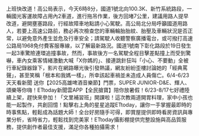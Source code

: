 上班快改道！高公局表示，今天6時8分，國道1號北向100.3K、新竹系統路段，一輛國光客運故障占用內2車道，進行拖吊作業，後方回堵7公里，建議用路人提早改道，避開壅塞路段，行經故障車地點請小心駕駛。高公局北分局呼籲國道用路人，若要上高速公路前，務必再次檢查您的車輛輪胎胎紋、胎壓及車輛狀況是否正常，以避免意外產生並危及行車安全；請駕駛人收聽警察廣播電台，或可撥打高速公路局1968免付費客服專線，以了解最新路況。國道1號南下彰化路段於19日發生一起3車驚險連環追撞事故，然而，事故後方一名駕駛全程目擊差點撞上而受到驚嚇，車內女乘客情緒激動大喊「X你媽的」、接連跳針狂叫「小心、不要動」全被行車紀錄器錄下，影片在網路曝光後引發熱議，網友紛紛歪樓討論她的「經典罵聲」，甚至笑稱「根本和我媽一樣」，所幸該起車禍並未造成人員傷亡。6/4-6/23 天天看新聞 送你【2025高雄啤酒音樂節】門票，SUPER JUNIOR-D&E、輝人、頌樂等你嗨！ETtoday新聞雲APP【全民搶寶】陪你放暑假！6/23-8/17七好禮陸續上架，趕快來參加！「文里補習班」開課啦！這次教兩道開胃料理，家中小孩也能一起製作，共創回憶！點擊右上角的星星追蹤ETtoday，讓你一手掌握最即時的時事焦點，輕鬆成為話題大師！全台好房隨手可得，即賞屋提供即時看房資訊與專業分析，省時省力，輕鬆找到完美家！ETtoday攝影棚提供完整設施與高品質服務，提供創作者最佳支援，滿足你各種拍攝需求！